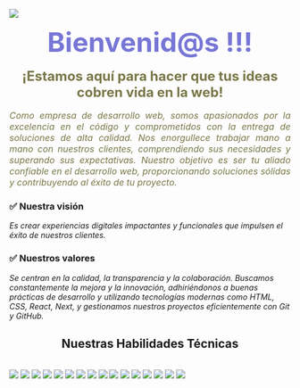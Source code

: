![](https://komarev.com/ghpvc/?username=keiko-tadashi-github-ktadashi&color=blue&style=plastic&label=Profile+View)

<h1 align="center" style='margin: 0; font-size: 3rem; text-align: center; color: #7776d6;'>Bienvenid@s !!!</h1>
<!-- <h2 align="center" style='margin: 0; font-size: 2rem; text-align: center; color: #7776d6;'>Soy Keiko Tadashi</h2> -->

</br>
<p align="center" style='margin: 0; font-size: 1.5rem; text-align: center; color: #777646;'>
<strong>¡Estamos aquí para hacer que tus ideas cobren vida en la web!</strong></P>
</br >
<p align="center" style='margin: 0; font-size: 1rem; text-align: justify; color: #777646;'>
<i>Como empresa de desarrollo web, somos apasionados por la excelencia en el código y comprometidos con la entrega de soluciones de alta calidad. Nos enorgullece trabajar mano a mano con nuestros clientes, comprendiendo sus necesidades y superando sus expectativas. Nuestro objetivo es ser tu aliado confiable en el desarrollo web, proporcionando soluciones sólidas y contribuyendo al éxito de tu proyecto. 
</i></p>

### ✅ Nuestra visión

<i>Es crear experiencias digitales impactantes y funcionales que impulsen el éxito de nuestros clientes.</i>

### ✅ Nuestros valores

<i>Se centran en la calidad, la transparencia y la colaboración. Buscamos constantemente la mejora y la innovación, adhiriéndonos a buenas prácticas de desarrollo y utilizando tecnologías modernas como HTML, CSS, React, Next, y gestionamos nuestros proyectos eficientemente con Git y GitHub.</i>


<!--
<img src='https://randommeme-five.vercel.app/' style="height: 350px;"/>
-->
<section>
<h2 align="center">Nuestras Habilidades Técnicas</h2>
<br>
<img src="https://img.shields.io/badge/-Ubuntu-333333?style=flat&logo=Ubuntu"/>
<img src="https://img.shields.io/badge/-Git-333333?style=flat&logo=git" />
<img src="https://img.shields.io/badge/-GitHub-333333?style=flat&logo=github" />
<img src="https://img.shields.io/badge/-HTML5-333333?style=flat&logo=HTML5" />
<img src="https://img.shields.io/badge/-CSS-333333?style=flat&logo=CSS3&logoColor=1572B6" />
<img src="https://img.shields.io/badge/-JavaScript-333333?style=flat&logo=javascript" />
<!-- <img src="https://img.shields.io/badge/-typescript.js-333333?style=flat&logo=typescript" /> -->
<img src="https://img.shields.io/badge/-bootrstap.js-333333?style=flat&logo=bootstrap" />
<img src="https://img.shields.io/badge/-Node.js-333333?style=flat&logo=node.js" />
<img src="https://img.shields.io/badge/-sass.js-333333?style=flat&logo=sass" />
<img src="https://img.shields.io/badge/-less.js-333333?style=flat&logo=less" />
<img src="https://img.shields.io/badge/-express.js-333333?style=flat&logo=express" />
<img src="https://img.shields.io/badge/-axios.js-333333?style=flat&logo=axios" />
<img src="https://img.shields.io/badge/-nomgodb.js-333333?style=flat&logo=mongodb" />
<img src="https://img.shields.io/badge/-Markdown-333333?style=flat&logo=markdown" />
<img src="https://img.shields.io/badge/-npm.js-333333?style=flat&logo=npm" />
<img src="https://img.shields.io/badge/-figma-333333?style=flat&logo=figma" />
   
</section>
